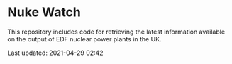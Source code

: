 # Nuke Watch

This repository includes code for retrieving the latest information available on the output of EDF nuclear power plants in the UK.

Last updated: 2021-04-29 02:42